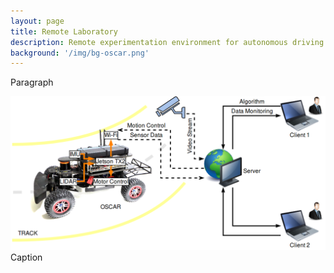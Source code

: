 ```yaml
---
layout: page
title: Remote Laboratory
description: Remote experimentation environment for autonomous driving
background: '/img/bg-oscar.png'
---
```


Paragraph

<img class="img-fluid" src="img/remote-lab.png">
<span class="caption text-muted">Caption</span>
